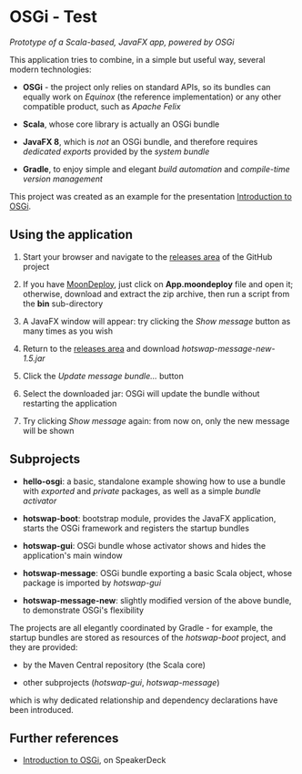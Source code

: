 # OSGi - Test

*Prototype of a Scala-based, JavaFX app, powered by OSGi*


This application tries to combine, in a simple but useful way, several modern technologies:

* **OSGi** - the project only relies on standard APIs, so its bundles can equally work on *Equinox* (the reference implementation) or any other compatible product, such as *Apache Felix*

* **Scala**, whose core library is actually an OSGi bundle

* **JavaFX 8**, which is *not* an OSGi bundle, and therefore requires *dedicated exports* provided by the *system bundle*

* **Gradle**, to enjoy simple and elegant *build automation* and *compile-time version management*

This project was created as an example for the presentation [Introduction to OSGi](https://speakerdeck.com/giancosta86/introduction-to-osgi).


## Using the application

1. Start your browser and navigate to the [releases area](https://github.com/giancosta86/OSGi-Test/releases) of the GitHub project

2. If you have [MoonDeploy](https://github.com/giancosta86/moondeploy), just click on **App.moondeploy** file and open it; otherwise, download and extract the zip archive, then run a script from the **bin** sub-directory

3. A JavaFX window will appear: try clicking the *Show message* button as many times as you wish

4. Return to the [releases area](https://github.com/giancosta86/OSGi-Test/releases) and download *hotswap-message-new-1.5.jar*

5. Click the *Update message bundle...* button

6. Select the downloaded jar: OSGi will update the bundle without restarting the application

7. Try clicking *Show message* again: from now on, only the new message will be shown


## Subprojects

* **hello-osgi**: a basic, standalone example showing how to use a bundle with *exported* and *private* packages, as well as a simple *bundle activator*

* **hotswap-boot**: bootstrap module, provides the JavaFX application, starts the OSGi framework and registers the startup bundles

* **hotswap-gui**: OSGi bundle whose activator shows and hides the application's main window

* **hotswap-message**: OSGi bundle exporting a basic Scala object, whose package is imported by *hotswap-gui*

* **hotswap-message-new**: slightly modified version of the above bundle, to demonstrate OSGi's flexibility


The projects are all elegantly coordinated by Gradle - for example, the startup bundles are stored as resources of the *hotswap-boot* project, and they are provided:

* by the Maven Central repository (the Scala core)

* other subprojects (*hotswap-gui*, *hotswap-message*)

which is why dedicated relationship and dependency declarations have been introduced.


## Further references

* [Introduction to OSGi](https://speakerdeck.com/giancosta86/introduction-to-osgi), on SpeakerDeck
